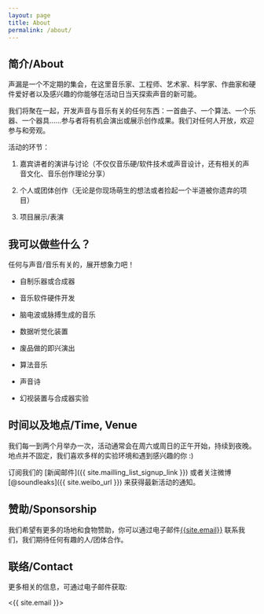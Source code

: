 ```yaml
---
layout: page
title: About
permalink: /about/
---
```



## 简介/About

声漏是一个不定期的集会，在这里音乐家、工程师、艺术家、科学家、作曲家和硬件爱好者以及感兴趣的你能够在活动日当天探索声音的新可能。

我们将聚在一起，开发声音与音乐有关的任何东西：一首曲子、一个算法、一个乐器、一个器具……参与者将有机会演出或展示创作成果。我们对任何人开放，欢迎参与和旁观。

活动的环节：

1. 嘉宾讲者的演讲与讨论（不仅仅音乐硬/软件技术或声音设计，还有相关的声音文化、音乐创作理论分享）

2. 个人或团体创作（无论是你现场萌生的想法或者捡起一个半道被你遗弃的项目）

3. 项目展示/表演


## 我可以做些什么？

任何与声音/音乐有关的，展开想象力吧！


* 自制乐器或合成器 

* 音乐软件硬件开发 

* 脑电波或脉搏生成的音乐

* 数据听觉化装置

* 废品做的即兴演出

* 算法音乐

* 声音诗

* 幻视装置与合成器实验


## 时间以及地点/Time, Venue

我们每一到两个月举办一次，活动通常会在周六或周日的正午开始，持续到夜晚。地点并不固定，我们喜欢多样的实验环境和遇到感兴趣的你 :)

订阅我们的 [新闻邮件]({{ site.mailling_list_signup_link }}) 或者关注微博 [@soundleaks]({{ site.weibo_url }}) 来获得最新活动的通知。

## 赞助/Sponsorship

我们希望有更多的场地和食物赞助，你可以通过电子邮件<a href="mailto:{{site.email}}">{{site.email}}</a> 联系我们，我们期待任何有趣的人/团体合作。


## 联络/Contact

更多相关的信息，可通过电子邮件获取:

<{{ site.email }}>
